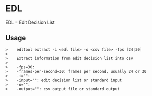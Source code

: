 EDL
===
EDL = Edit Decision List

Usage
-----

	>    edltool extract -i <edl file> -o <csv file> -fps [24|30]
	>
	>    Extract information from edit decision list into csv
	>
	>    -fps=30:
	>    -frames-per-second=30: frames per second, usually 24 or 30
	>    -i="":
	>    -input="": edit decision list or standard input
	>    -o="":
	>    -output="": csv output file or standard output


